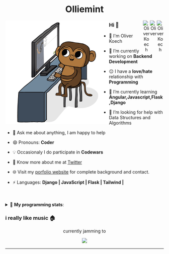 <div align='center'><h1>Olliemint</h1></div>
<div align="center">
<a href="https://www.instagram.com/oliver_koech_/" target="_blank" rel="nofollow"><img align="right" alt="Oliver Koech" width="22px" src="https://img.icons8.com/color/48/000000/twitter--v2.png" /></a><a href="https://www.linkedin.com/in/oliver-maiyo-191943225/" target="_blank" rel="nofollow"><img align="right" alt="Oliver" width="22px" src="https://img.icons8.com/color/48/000000/linkedin-2--v2.png" /></a><a href="https://www.instagram.com/oliver_koech_/" target="_blank" rel="nofollow"><img align="right" alt="Oliver Koech" width="22px" src="https://img.icons8.com/color/48/000000/instagram-new--v2.png" /></a>
</div>

<img src='https://github.com/keshavsingh4522/keshavsingh4522/blob/master/Assets/Monkey_Kid_Coding.gif' align='left'>

### Hi  👋  
- :school: I'm Oliver Koech
- 🔭 I’m currently working on  **Backend Development**
- :neutral_face: I have a **love/hate** relationship with **Programming**
- 🌱 I’m currently learning **Angular,Javascript,Flask,Django**
- 🤔 I’m looking for help with Data Structures and Algorithms 
- 💬 Ask me about anything, I am happy to help
- 😄 Pronouns: **Coder**
- :bulb: Occasionaly I do participate in **Codewars**
- 👨 Know more about me at [Twitter]() 
- 🌐 Visit my [porfolio website]() for complete background and contact.

- ⚡ Languages: **Django | JavaScript |  Flask  | Tailwind |**

<br />
<br />






<details> 
 <summary>🤖 <b>My programming stats</b>: </summary>
<br>

<!--START_SECTION:waka-->


**I Mostly Code in Jupyter Notebook** 

```text
Django/Flask         10 repos            █████████████████░░░░░░░░   71.43% 
Angular                      2 repos             ███░░░░░░░░░░░░░░░░░░░░░░   14.29% 
HTML                     1 repo              █░░░░░░░░░░░░░░░░░░░░░░░░   7.14% 
JavaScript               1 repo              █░░░░░░░░░░░░░░░░░░░░░░░░   7.14%

```



<!--END_SECTION:waka-->

</details>


<!-- start dynamic spotify spngs API -->
### i really like music :house:

<!-- Nothing weird to see here -->
<p align="center">currently jamming to</p>
<p align="center">
  <a href="https://spotify-now-playing-song.vercel.app/api/now-playing?open">
    <!-- Music bars move to the beat and are colored based on the track's happiness, danceability and energy! -->
    <img src="https://spotify-now-playing-song.vercel.app/api/now-playing">
  </a>
</p>



****

